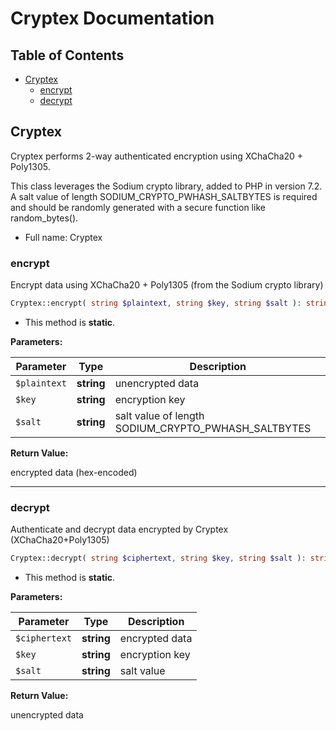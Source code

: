 # Cryptex Documentation

## Table of Contents

* [Cryptex](#cryptex)
    * [encrypt](#encrypt)
    * [decrypt](#decrypt)

## Cryptex

Cryptex performs 2-way authenticated encryption using XChaCha20 + Poly1305.

This class leverages the Sodium crypto library, added to PHP in version 7.2.
A salt value of length SODIUM_CRYPTO_PWHASH_SALTBYTES is required and should
be randomly generated with a secure function like random_bytes().

* Full name: Cryptex


### encrypt

Encrypt data using XChaCha20 + Poly1305 (from the Sodium crypto library)

```php
Cryptex::encrypt( string $plaintext, string $key, string $salt ): string
```



* This method is **static**.

**Parameters:**

| Parameter | Type | Description |
|-----------|------|-------------|
| `$plaintext` | **string** | unencrypted data |
| `$key` | **string** | encryption key |
| `$salt` | **string** | salt value of length SODIUM_CRYPTO_PWHASH_SALTBYTES |


**Return Value:**

encrypted data (hex-encoded)



---

### decrypt

Authenticate and decrypt data encrypted by Cryptex (XChaCha20+Poly1305)

```php
Cryptex::decrypt( string $ciphertext, string $key, string $salt ): string
```



* This method is **static**.

**Parameters:**

| Parameter | Type | Description |
|-----------|------|-------------|
| `$ciphertext` | **string** | encrypted data |
| `$key` | **string** | encryption key |
| `$salt` | **string** | salt value |


**Return Value:**

unencrypted data
